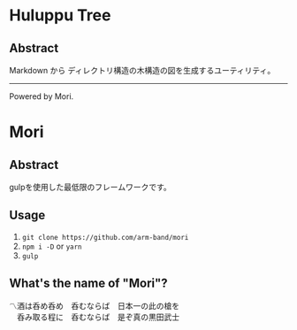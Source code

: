 # Huluppu Tree

## Abstract

Markdown から ディレクトリ構造の木構造の図を生成するユーティリティ。

---

Powered by Mori.
# Mori

## Abstract

gulpを使用した最低限のフレームワークです。

## Usage

1. `git clone https://github.com/arm-band/mori`
2. `npm i -D` or `yarn`
3. `gulp`

## What's the name of "Mori"?

〽酒は呑め呑め　呑むならば　日本一の此の槍を  
　呑み取る程に　呑むならば　是ぞ真の黒田武士
